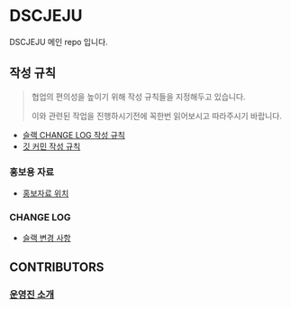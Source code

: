 # DSCJEJU
DSCJEJU 메인 repo 입니다.



## 작성 규칙

> 협업의 편의성을 높이기 위해 작성 규칙들을 지정해두고 있습니다.
>
> 이와 관련된 작업을 진행하시기전에 꼭한번 읽어보시고 따라주시기 바랍니다.

- [슬랙 CHANGE LOG 작성 규칙](./RULES/SLACK/SLACK_CHANGES_WRITE_RULE.md)
- [깃 커민 작성 규칙](./RULES/GIT/COMMIT/COMMIT_RULE.md)



### 홍보용 자료

- [홍보자료 위치](./ASSETS/PUBLICIZE/)

### CHANGE LOG

- [슬랙 변경 사항](./CHANGES/SLACK/CHANGES.md)





## CONTRIBUTORS

### [운영진 소개](./MEMBERS/WHOAMI/SUMMARY.md)

#
